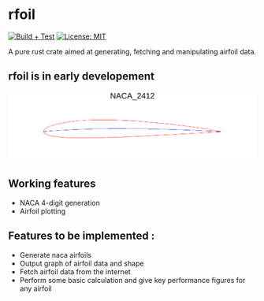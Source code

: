 # rfoil

[![Build + Test](https://github.com/theovesy/rfoil/actions/workflows/rust.yml/badge.svg)](https://github.com/theovesy/rfoil/actions/workflows/rust.yml)
[![License: MIT](https://img.shields.io/badge/License-MIT-yellow.svg)](https://opensource.org/licenses/MIT)

A pure rust crate aimed at generating, fetching and manipulating airfoil data.

## rfoil is in early developement

![](NACA_2412.svg)

## Working features

* NACA 4-digit generation
* Airfoil plotting

## Features to be implemented :

* Generate naca airfoils
* Output graph of airfoil data and shape
* Fetch airfoil data from the internet  
* Perform some basic calculation and give key performance figures for any airfoil
